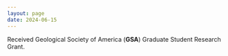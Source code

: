 ```yaml
---
layout: page
date: 2024-06-15
---
```

Received Geological Society of America (**GSA**) Graduate Student Research Grant.